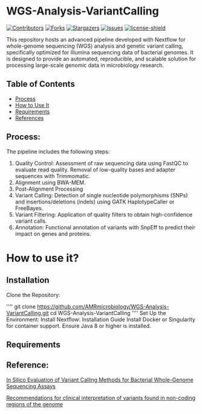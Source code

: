 # WGS-Analysis-VariantCalling
[![Contributors][contributors-shield]][contributors-url]
[![Forks][forks-shield]][forks-url]
[![Stargazers][stars-shield]][stars-url]
[![Issues][issues-shield]][issues-url]
[![license-shield]][license-url]

This repository hosts an advanced pipeline developed with Nextflow for whole-genome sequencing (WGS) analysis and genetic variant calling, specifically optimized for Illumina sequencing data of bacterial genomes. It is designed to provide an automated, reproducible, and scalable solution for processing large-scale genomic data in microbiology research.
## Table of Contents
- [Process](#process)
- [How to Use It](#how-to-use-it)
- [Requirements](#requirements)
- [References](#reference)

## Process:
The pipeline includes the following steps:

1. Quality Control: Assessment of raw sequencing data using FastQC to evaluate read quality. Removal of low-quality bases and adapter sequences with Trimmomatic. 
2. Alignment using BWA-MEM.
4. Post-Alignment Processing
5. Variant Calling: Detection of single nucleotide polymorphisms (SNPs) and insertions/deletions (indels) using GATK HaplotypeCaller or FreeBayes.
6. Variant Filtering: Application of quality filters to obtain high-confidence variant calls.
7. Annotation: Functional annotation of variants with SnpEff to predict their impact on genes and proteins.

# How to use it?
## Installation
Clone the Repository:

''''
git clone https://github.com/AMRmicrobiology/WGS-Analysis-VariantCalling.git
cd WGS-Analysis-VariantCalling
''''
Set Up the Environment:
    Install Nextflow: Installation Guide
    Install Docker or Singularity for container support.
    Ensure Java 8 or higher is installed.

## Requirements

[contributors-shield]: https://img.shields.io/github/contributors/jimmlucas/DIvergenceTimes.svg?style=for-the-badge
[contributors-url]: https://github.com/jimmlucas/DIvergenceTimes/graphs/contributors

[forks-shield]: https://img.shields.io/github/forks/jimmlucas/DIvergenceTimes.svg?style=for-the-badge
[forks-url]: https://github.com/jimmlucas/DIvergenceTimes/network/members

[stars-shield]: https://img.shields.io/github/stars/jimmlucas/DIvergenceTimes.svg?style=for-the-badge
[stars-url]: https://github.com/gjimmlucas/DIvergenceTimes/stargazers

[issues-shield]: https://img.shields.io/github/issues/jimmlucas/DIvergenceTimes.svg?style=for-the-badge
[issues-url]: https://github.com/jimmlucas/DIvergenceTimes/issues

[license-shield]: https://img.shields.io/github/license/jimmlucas/DIvergenceTimes.svg?style=for-the-badge
[license-url]: https://github.com/jimmlucas/DIvergenceTimes/blob/master/LICENSE.txt

## Reference:

[In Silico Evaluation of Variant Calling Methods for Bacterial Whole-Genome Sequencing Assays](https://www.ncbi.nlm.nih.gov/pmc/articles/PMC10446864/)

[Recommendations for clinical interpretation of variants found in non-coding regions of the genome](https://www.ncbi.nlm.nih.gov/pmc/articles/PMC9295495/)












